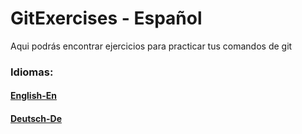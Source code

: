 # GitExercises - Español
Aqui podrás encontrar ejercicios para practicar tus comandos de git

### Idiomas:
#### [English-En](README.md)
#### [Deutsch-De](README-de.md)
